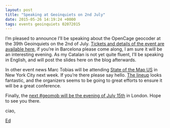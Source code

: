 ```yaml
--- 
layout: post
title: "Speaking at Geoinquiets on 2nd July"
date: 2015-05-26 14:19:24 +0000
tags: events geoinquiets 02072015
---
```

I’m pleased to announce I’ll be speaking about the OpenCage geocoder at the 39th Geoinquiets on the 2nd of July. [Tickets and details of the event are available here](https://www.eventbrite.com/e/39a-geoinquiets-2-de-juliol-de-2015-the-opencage-geocoder-an-api-based-geocoding-service-built-on-tickets-17083050865), if you’re in Barcelona please come along, I am sure it will be an interesting evening. As my Catalan is not yet quite fluent, I’ll be speaking in English, and will post the slides here on the blog afterwards. 

In other event news Marc Tobias will be attending [State of the Map US](http://stateofthemap.us/) in New York City next week. If you’re there please say hello. [The lineup](http://stateofthemap.us/program/) looks fantastic, and the organizers seems to be going to great efforts to ensure it will be a great conference.

Finally, the [next #geomob will be the evening of July 15th](http://lanyrd.com/2015/geomob-july/) in London. Hope to see you there.   

ciao,  

[Ed](https://twitter.com/freyfogle)